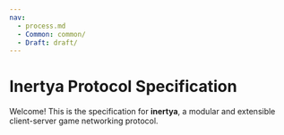 ```yaml
---
nav:
  - process.md
  - Common: common/
  - Draft: draft/
---
```


# Inertya Protocol Specification

Welcome! This is the specification for **inertya**, a modular and 
extensible client-server game networking protocol.
